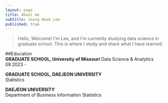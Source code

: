 ```yaml
---
layout: page
title: About me
subtitle: Jeong Wook Lee
published: true
---
```


>Hello, Welcome!
I'm Lee, and I'm currently studying data science in graduate school.
This is where I study and share what I have learned. 

##Education   
**GRADUATE SCHOOL, University of Missouri**
Data Science & Analytics                      09.2023 -

**GRADUATE SCHOOL, DAEJEON UNIVERSITY**				
Statistics		
	
**DAEJEON UNIVERSITY**							          
Department of Business Information Statistics		
